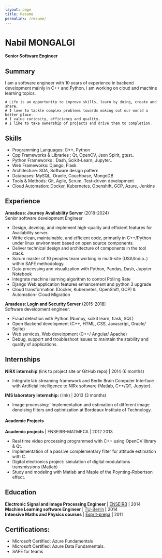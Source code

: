 ```yaml
---
layout: page
title: Resume
permalink: /resume/
---
```

# Nabil MONGALGI
**Senior Software Engineer** 

## Summary
I am a software engineer with 10 years of experience in backend development mainly in C++ and Python. I am working on cloud and machine learning topics.
```
# Life is an opportunity to improve skills, learn by doing, create and share. 
# I love to tackle complex problems towards making out our world a better place. 
# I value curiosity, efficiency and quality.
# I like to take ownership of projects and drive them to completion.  
``` 

## Skills
- Programming Languages: C++, Python 
- Cpp Frameworks & Libraries : Qt, OpenCV, Json Spirit, gtest.. 
- Python Frameworks : Dash, Scikit-Learn, Jupyter.. 
- Web Frameworks: Django, Flask
- Architecture: SOA, Software design pattern
- Databases: MySQL, Oracle, Couchbase, MongoDB
- Tools & Methods: Git, Agile, Scrum, Test-driven development
- Cloud Automation: Docker, Kubernetes, Openshift, GCP, Azure, Jenkins


## Experience

**Amadeus: Journey Availability Server** (2018-2024)  
Senior software development Engineer
- Design, develop, and implement high-quality and efficient features for Availability server.
- Write clean, maintainable, and efficient code, primarily in C++/Python under linux environment based on open source components.
- Deliver technical design and architecture of components in the tool stack.
- Scrum master of 10 peoples team working in multi-site (USA/India..) within SAFE methodology.
- Data processing and visualization with Python, Pandas, Dash, Jupyter Notebook
- Integrate machine learning algorithm to control Polling Rate
- Django Web application features enhancement and python 3 upgrade
- Cloud transformation (Docker, Kubernetes, OpenShift, GCP) & Automation- Cloud Migration

**Amadeus: Login and Security Server** (2015-2018)  
Software development engineer: 
- Fraud detection with Python (Numpy, scikit learn, flask, SQL)
- Open Backend development (C++, HTML, CSS, Javascript, Oracle/ Sqlite)
- Web services, Web development (C++/ Angular/ Apache)
- Debug, support and troubleshoot issues to maintain the stability and quality of applications.

## Internships
**NIRX internship** (link to project site or GitHub repo)  | 2014 (6 months)
- Integrate lab streaming framework and Berlin Brain Computer Interface with Artificial intelligence to NIRx software (Matlab, C++/QT, Jupyter).

**IMS laboratory internship:** (link) | 2013 (3 months)
- Image processing: 'Implementation and estimation of different image denoising filters and optimization at Bordeaux Institute of Technology. 

#### Academic Projects
**Academic projects** | ENSEIRB-MATMECA | 2012 2013
- Real time video processing programmed with C++ using OpenCV library & Qt.
- Implementation of a passive complementary filter for attitude estimation with C.
- Digital electronics project: simulation of digital modulations transmissions (Matlab)
- Study and modeling with Matlab and Maple of the Poynting-Robertson effect.

## Education
**Electronic Signal and Image Processing Engineer** | [ENSEIRB](https://www.bordeaux-inp.fr/en) | 2014  
**Machine Learning software Engineer** | [TU-Berlin](https://www.tu.berlin/) | 2014  
**Intensive Maths and Physics courses** | [Esprit-prepa](https://prepa.esprit.tn/) | 2011  

## Certifications: 
- Microsoft Certified: Azure Fundamentals
- Microsoft Certified: Azure Data Fundamentals.
- SAFE for teams
